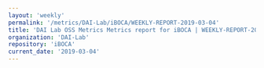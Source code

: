 ```yaml
---
layout: 'weekly'
permalink: '/metrics/DAI-Lab/iBOCA/WEEKLY-REPORT-2019-03-04'
title: 'DAI Lab OSS Metrics Metrics report for iBOCA | WEEKLY-REPORT-2019-03-04'
organization: 'DAI-Lab'
repository: 'iBOCA'
current_date: '2019-03-04'
---
```


